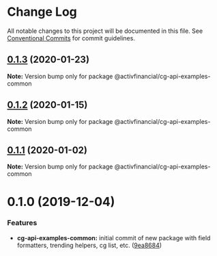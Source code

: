 # Change Log

All notable changes to this project will be documented in this file.
See [Conventional Commits](https://conventionalcommits.org) for commit guidelines.

## [0.1.3](https://github.com/activfinancial/cg-api-examples/compare/@activfinancial/cg-api-examples-common@0.1.2...@activfinancial/cg-api-examples-common@0.1.3) (2020-01-23)

**Note:** Version bump only for package @activfinancial/cg-api-examples-common





## [0.1.2](https://github.com/activfinancial/cg-api-examples/compare/@activfinancial/cg-api-examples-common@0.1.1...@activfinancial/cg-api-examples-common@0.1.2) (2020-01-15)

**Note:** Version bump only for package @activfinancial/cg-api-examples-common





## [0.1.1](https://github.com/activfinancial/cg-api-examples/compare/@activfinancial/cg-api-examples-common@0.1.0...@activfinancial/cg-api-examples-common@0.1.1) (2020-01-02)

**Note:** Version bump only for package @activfinancial/cg-api-examples-common





# 0.1.0 (2019-12-04)


### Features

* **cg-api-examples-common:** initial commit of new package with field formatters, trending helpers, cg list, etc. ([9ea8684](https://github.com/activfinancial/cg-api-examples/commit/9ea8684567891fa3f7dc3b299e39f2193c1ca905))
